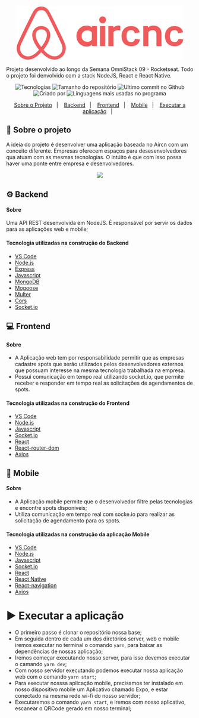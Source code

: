 <p align="center">
    <img src="https://raw.githubusercontent.com/jhonatanffelipe/aircnc/master/readmeAssets/logo2.png"/>
</p>

Projeto desenvolvido ao longo da Semana OmniStack 09 - Rocketseat. Todo o projeto foi denvolvido com a stack NodeJS, React e React Native.

<p align="center">
   <img alt="Tecnologias" src="https://img.shields.io/github/languages/count/jhonatanffelipe/aircnc?color=f05a5b">
   <img alt="Tamanho do repositório" src="https://img.shields.io/github/repo-size/jhonatanffelipe/aircnc?color=f05a5b">
   <img alt="Ultimo commit no Github" src="https://img.shields.io/github/last-commit/jhonatanffelipe/aircnc?color=f05a5b">
   <img alt="Criado por" src="https://img.shields.io/badge/made%20by-jhonatanffelipe-%20?color=f05a5b">
   <img alt="Linguagens mais usadas no programa" src="https://img.shields.io/github/languages/top/jhonatanffelipe/aircnc?color=f05a5b">
</p> 

<p align="center">
  <a href="#rocket-sobre-o-projeto">Sobre o Projeto</a>&nbsp;&nbsp;&nbsp;|&nbsp;&nbsp;&nbsp;
  <a href="#gear-backend">Backend</a>&nbsp;&nbsp;&nbsp;|&nbsp;&nbsp;&nbsp;
  <a href="#computer-frontend">Frontend</a>&nbsp;&nbsp;&nbsp;|&nbsp;&nbsp;&nbsp;
  <a href="#iphone-mobile">Mobile</a>&nbsp;&nbsp;&nbsp;|&nbsp;&nbsp;&nbsp;
  <a href="#arrow_forward-como-executar-a-aplicação">Executar a aplicação</a>&nbsp;&nbsp;&nbsp;|&nbsp;&nbsp;&nbsp;
</p>


## :rocket: Sobre o projeto
A ideia do projeto é desenvolver uma aplicação baseada no Aircn com um conceito diferente. Empresas oferecem espaços para desesenvolvedores qua atuam com as mesmas tecnologias. O intúito é que com isso possa haver uma ponte entre empresa e desenvolvedores. 

<p align="center">
    <img src="https://raw.githubusercontent.com/jhonatanffelipe/aircnc/master/readmeAssets/aircnc.png" width="800px"/>
</p>

## :gear: Backend

#### Sobre
Uma API REST desenvolvida em NodeJS. É responsável por servir os dados para as aplicações web e mobile;

#### Tecnologia utilizadas na construção do Backend

-  [VS Code](https://code.visualstudio.com/)
-  [Node.js](https://nodejs.org/)
-  [Express](https://expressjs.com/)
-  [Javascript](https://www.typescriptlang.org/)
-  [MongoDB](https://www.mongodb.com/)
-  [Mogoose](https://mongoosejs.com/docs/)
-  [Multer](https://github.com/expressjs/multer)
-  [Cors](https://www.npmjs.com/package/cors)
-  [Socket.io](https://socket.io/)

## :computer: Frontend

#### Sobre
- A Aplicação web tem por responsabilidade permitir que as empresas cadastre spots que serão utilizados pelos desenvolvedores externos que possuam interesse na mesma tecnologia trabalhada na empresa. 
- Possui comunicação em tempo real utilizando socket.io, que permite receber e responder em tempo real as solicitações de agendamentos de spots.

#### Tecnologia utilizadas na construção do Frontend

-  [VS Code](https://code.visualstudio.com/)
-  [Node.js](https://nodejs.org/)
-  [Javascript](https://www.typescriptlang.org/)
-  [Socket.io](https://socket.io/)
-  [React](https://pt-br.reactjs.org/)
-  [React-router-dom](https://reactrouter.com/web/guides/quick-start)
-  [Axios](https://www.npmjs.com/package/axios)

## :iphone: Mobile

#### Sobre
- A Aplicação mobile permite que o desenvolvedor filtre pelas tecnologias e encontre spots disponíveis;
- Utiliza comunicação em tempo real com socke.io para realizar as solicitação de agendamento para os spots.



#### Tecnologia utilizadas na construção da aplicação Mobile

-  [VS Code](https://code.visualstudio.com/)
-  [Node.js](https://nodejs.org/)
-  [Javascript](https://www.typescriptlang.org/)
-  [Socket.io](https://socket.io/)
-  [React](https://pt-br.reactjs.org/)
-  [React Native](https://reactnative.dev/)
-  [React-navigation](https://reactnavigation.org/)
-  [Axios](https://www.npmjs.com/package/axios)


# :arrow_forward: Executar a aplicação

- O primeiro passo é clonar o repositório nossa base;
- Em seguida dentro de cada um dos diretórios server, web e mobile iremos executar no terminal o comando `yarn`, para baixar as dependências de nossas aplicação;
- Iremos começar executando nosso server, para isso devemos executar o camando `yarn dev`;
- Com nosso servidor executando podemos executar nossa aplicação web com o comando `yarn start`;
- Para executar nosssa aplicação mobile, precisamos ter instalado em nosso dispositivo mobile um Aplicativo chamado Expo, e estar conectado na mesma rede wi-fi do nosso servidor;
- Executaremos o comando `yarn start`, e iremos com nosso aplicativo, escanear o QRCode gerado em nosso terminal;



